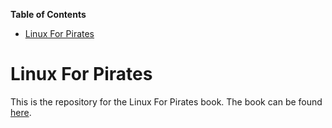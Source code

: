 <!-- START doctoc generated TOC please keep comment here to allow auto update -->
<!-- DON'T EDIT THIS SECTION, INSTEAD RE-RUN doctoc TO UPDATE -->
**Table of Contents**

- [Linux For Pirates](#linux-for-pirates)

<!-- END doctoc generated TOC please keep comment here to allow auto update -->

# Linux For Pirates

This is the repository for the Linux For Pirates book. The book can be found [here](index.md).
